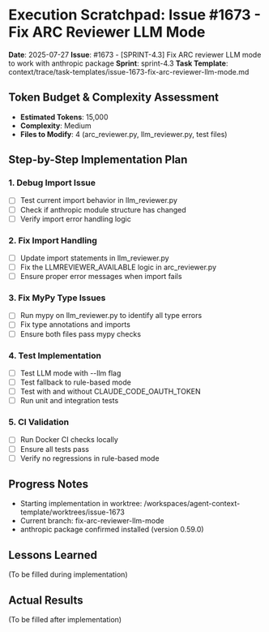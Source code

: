 # Execution Scratchpad: Issue #1673 - Fix ARC Reviewer LLM Mode

**Date**: 2025-07-27
**Issue**: #1673 - [SPRINT-4.3] Fix ARC reviewer LLM mode to work with anthropic package
**Sprint**: sprint-4.3
**Task Template**: context/trace/task-templates/issue-1673-fix-arc-reviewer-llm-mode.md

## Token Budget & Complexity Assessment
- **Estimated Tokens**: 15,000
- **Complexity**: Medium
- **Files to Modify**: 4 (arc_reviewer.py, llm_reviewer.py, test files)

## Step-by-Step Implementation Plan

### 1. Debug Import Issue
- [ ] Test current import behavior in llm_reviewer.py
- [ ] Check if anthropic module structure has changed
- [ ] Verify import error handling logic

### 2. Fix Import Handling
- [ ] Update import statements in llm_reviewer.py
- [ ] Fix the LLMREVIEWER_AVAILABLE logic in arc_reviewer.py
- [ ] Ensure proper error messages when import fails

### 3. Fix MyPy Type Issues
- [ ] Run mypy on llm_reviewer.py to identify all type errors
- [ ] Fix type annotations and imports
- [ ] Ensure both files pass mypy checks

### 4. Test Implementation
- [ ] Test LLM mode with --llm flag
- [ ] Test fallback to rule-based mode
- [ ] Test with and without CLAUDE_CODE_OAUTH_TOKEN
- [ ] Run unit and integration tests

### 5. CI Validation
- [ ] Run Docker CI checks locally
- [ ] Ensure all tests pass
- [ ] Verify no regressions in rule-based mode

## Progress Notes
- Starting implementation in worktree: /workspaces/agent-context-template/worktrees/issue-1673
- Current branch: fix-arc-reviewer-llm-mode
- anthropic package confirmed installed (version 0.59.0)

## Lessons Learned
(To be filled during implementation)

## Actual Results
(To be filled after implementation)

